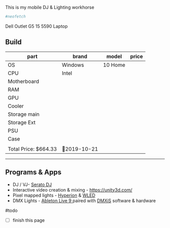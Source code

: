 This is my mobile DJ & Lighting workhorse 

```bash
#neofetch
```

Dell Outlet G5 15 5590 Laptop

## Build
| part         | brand   | model | price |
| ------------ | ------- | ----- | ----- |
| OS           | Windows | 10 Home    |       |
| CPU          | Intel   |       |       |
| Motherboard  |         |       |       |
| RAM          |         |       |       |
| GPU          |         |       |       |
| Cooler       |         |       |       |
| Storage main |         |       |       |
| Storage Ext  |         |       |       |
| PSU          |         |       |       |
| Case         |         |       |       |
|              |         |       |       |
Total Price: $664.33 | 📅2019-10-21

---
## Programs & Apps
- DJ / VJ- [Serato DJ ](https://serato.com/dj)
- Interactive video creation & mixing - https://unity3d.com/
- Pixel mapped lights - [Hyperion](📁developer/Home%20Lab%20🏠/Hyperion.md) & [WLED](📁developer/Home%20Lab%20🏠/WLED.md)
- DMX Lights - [Ableton Live 9 ](https://www.ableton.com/en/blog/live-9-7-available-now/) paired with [DMXiS](https://www.dmxis.com/) software & hardware


#todo 
- [ ] finish this page